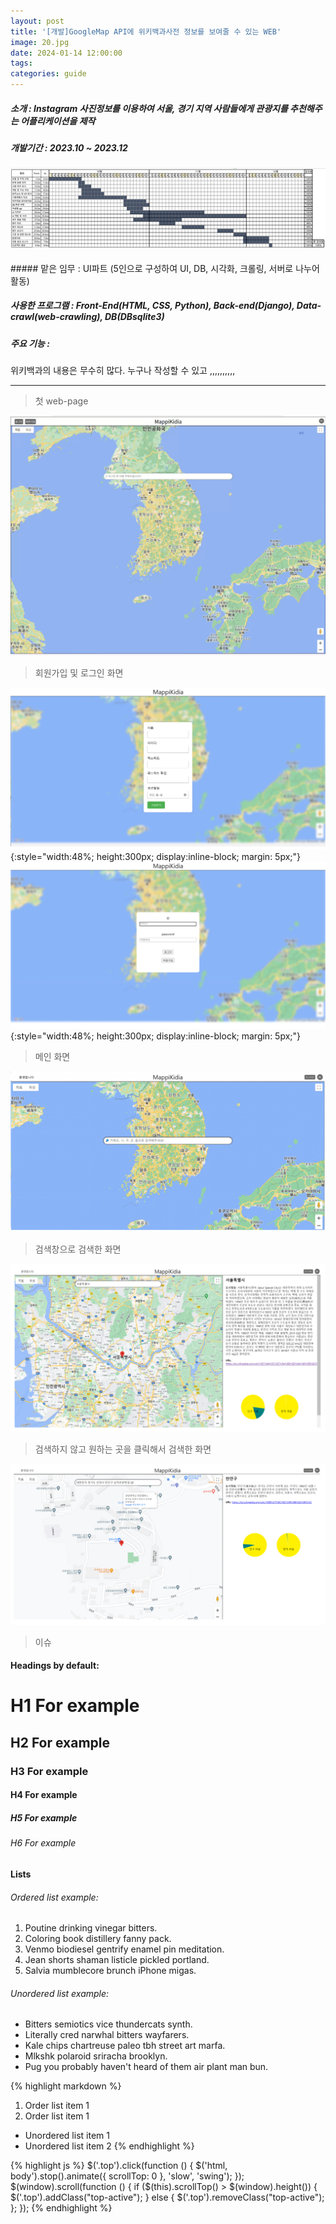 ```yaml
---
layout: post
title: '[개발]GoogleMap API에 위키백과사전 정보를 보여줄 수 있는 WEB'
image: 20.jpg 
date: 2024-01-14 12:00:00
tags:
categories: guide
---
```

##### 소개 : Instagram 사진정보를 이용하여 서울, 경기 지역 사람들에게 관광지를 추천해주는 어플리케이션을 제작

##### 개발기간 : 2023.10 ~ 2023.12
<div style="text-align: center;">
  <img src="/images/23.jpg" alt="Image 23" />
</div>

<br>
##### 맡은 임무 : UI파트 (5인으로 구성하여 UI, DB, 시각화, 크롤링, 서버로 나누어 활동)

##### 사용한 프로그램 : Front-End(HTML, CSS, Python), Back-end(Django), Data-crawl(web-crawling), DB(DBsqlite3)

##### 주요 기능 : 


위키백과의 내용은 무수히 많다. 누구나 작성할 수 있고 ,,,,,,,,,,

***

>첫 web-page

![Image 22](/images/22.jpg)

>회원가입 및 로그인 화면

![Image 24](/images/24.jpg){:style="width:48%; height:300px; display:inline-block; margin: 5px;"}
![Image 25](/images/25.jpg){:style="width:48%; height:300px; display:inline-block; margin: 5px;"}


>메인 화면

![Image 26](/images/26.jpg)

>검색창으로 검색한 화면

![Image 27](/images/27.jpg)

>검색하지 않고 원하는 곳을 클릭해서 검색한 화면

![Image 28](/images/28.jpg)

>이슈


#### Headings by default:

# H1 For example
## H2 For example
### H3 For example
#### H4 For example
##### H5 For example
###### H6 For example

#### Lists

###### Ordered list example:

1. Poutine drinking vinegar bitters.
2. Coloring book distillery fanny pack.
3. Venmo biodiesel gentrify enamel pin meditation.
4. Jean shorts shaman listicle pickled portland.
5. Salvia mumblecore brunch iPhone migas.

###### Unordered list example:

* Bitters semiotics vice thundercats synth.
* Literally cred narwhal bitters wayfarers.
* Kale chips chartreuse paleo tbh street art marfa.
* Mlkshk polaroid sriracha brooklyn.
* Pug you probably haven't heard of them air plant man bun.

{% highlight markdown %}
1. Order list item 1
2. Order list item 1

* Unordered list item 1
* Unordered list item 2
{% endhighlight %}


{% highlight js %}
  $('.top').click(function () {
    $('html, body').stop().animate({ scrollTop: 0 }, 'slow', 'swing');
  });
  $(window).scroll(function () {
    if ($(this).scrollTop() > $(window).height()) {
      $('.top').addClass("top-active");
    } else {
      $('.top').removeClass("top-active");
    };
  });
{% endhighlight %}


